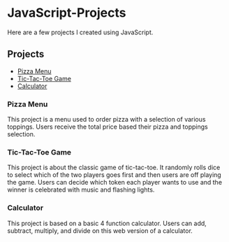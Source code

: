 # JavaScript-Projects
Here are a few projects I created using JavaScript.

## Projects

- [Pizza Menu](#)
- [Tic-Tac-Toe Game](#)
- [Calculator](#)

### Pizza Menu

This project is a menu used to order pizza with a selection of various toppings.
Users receive the total price based their pizza and toppings selection. 

### Tic-Tac-Toe Game

This project is about the classic game of tic-tac-toe. It randomly rolls dice to select which of the two players goes first
and then users are off playing the game. Users can decide which token each player wants to use and the winner is celebrated
with music and flashing lights.

### Calculator

This project is based on a basic 4 function calculator. Users can add, subtract, multiply, and divide on this web version of a calculator. 

